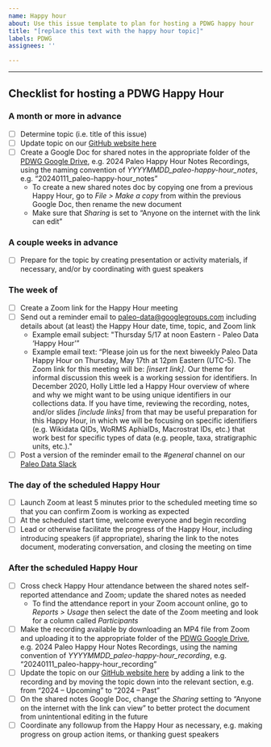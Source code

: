 ```yaml
---
name: Happy hour
about: Use this issue template to plan for hosting a PDWG happy hour
title: "[replace this text with the happy hour topic]"
labels: PDWG
assignees: ''

---
```


- - -
## Checklist for hosting a PDWG Happy Hour 

### A month or more in advance
- [ ] Determine topic (i.e. title of this issue)
- [ ] Update topic on our [GitHub website here](https://github.com/paleo-data/paleo-data.github.io/blob/main/happy-hours.md)
- [ ] Create a Google Doc for shared notes in the appropriate folder of the [PDWG Google Drive](https://drive.google.com/drive/folders/1UYyaRMMnQbgE_2FSiTdb4nLV8BAjyBz5?usp=sharing), e.g. 2024 Paleo Happy Hour Notes Recordings, using the naming convention of _YYYYMMDD_paleo-happy-hour_notes_, e.g. “20240111_paleo-happy-hour_notes”
    - To create a new shared notes doc by copying one from a previous Happy Hour, go to _File > Make a copy_ from within the previous Google Doc, then rename the new document
    - Make sure that _Sharing_ is set to “Anyone on the internet with the link can edit”

### A couple weeks in advance
- [ ] Prepare for the topic by creating presentation or activity materials, if necessary, and/or by coordinating with guest speakers

### The week of
- [ ] Create a Zoom link for the Happy Hour meeting
- [ ] Send out a reminder email to paleo-data@googlegroups.com including details about (at least) the Happy Hour date, time, topic, and Zoom link
    - Example email subject: "Thursday 5/17 at noon Eastern - Paleo Data ‘Happy Hour’”
    - Example email text: “Please join us for the next biweekly Paleo Data Happy Hour on Thursday, May 17th at 12pm Eastern (UTC-5). The Zoom link for this meeting will be: _[insert link]_. Our theme for informal discussion this week is a working session for identifiers. In December 2020, Holly Little led a Happy Hour overview of where and why we might want to be using unique identifiers in our collections data. If you have time, reviewing the recording, notes, and/or slides _[include links]_ from that may be useful preparation for this Happy Hour, in which we will be focusing on specific identifiers (e.g. Wikidata QIDs, WoRMS AphiaIDs, Macrostrat IDs, etc.) that work best for specific types of data (e.g. people, taxa, stratigraphic units, etc.)."
- [ ] Post a version of the reminder email to the _#general_ channel on our [Paleo Data Slack](https://paleo-data.slack.com/home)

### The day of the scheduled Happy Hour
- [ ] Launch Zoom at least 5 minutes prior to the scheduled meeting time so that you can confirm Zoom is working as expected
- [ ] At the scheduled start time, welcome everyone and begin recording
- [ ] Lead or otherwise facilitate the progress of the Happy Hour, including introducing speakers (if appropriate), sharing the link to the notes document, moderating conversation, and closing the meeting on time

### After the scheduled Happy Hour
- [ ] Cross check Happy Hour attendance between the shared notes self-reported attendance and Zoom; update the shared notes as needed
    - To find the attendance report in your Zoom account online, go to _Reports > Usage_ then select the date of the Zoom meeting and look for a column called _Participants_
- [ ] Make the recording available by downloading an MP4 file from Zoom and uploading it to the appropriate folder of the [PDWG Google Drive](https://drive.google.com/drive/folders/1UYyaRMMnQbgE_2FSiTdb4nLV8BAjyBz5?usp=sharing), e.g. 2024 Paleo Happy Hour Notes Recordings, using the naming convention of _YYYYMMDD_paleo-happy-hour_recording_, e.g. “20240111_paleo-happy-hour_recording”
- [ ] Update the topic on our [GitHub website here](https://github.com/paleo-data/paleo-data.github.io/blob/main/happy-hours.md) by adding a link to the recording and by moving the topic down into the relevant section, e.g. from “2024 – Upcoming” to “2024 – Past”
- [ ] On the shared notes Google Doc, change the _Sharing_ setting to “Anyone on the internet with the link can view” to better protect the document from unintentional editing in the future
- [ ] Coordinate any followup from the Happy Hour as necessary, e.g. making progress on group action items, or thanking guest speakers

